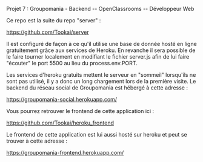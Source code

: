 Projet 7 : Groupomania - Backend -- OpenClassrooms -- Développeur Web

Ce repo est la suite du repo "server" : 

https://github.com/Tookai/server

Il est configuré de façon à ce qu'il utilise une base de donnée hosté en ligne gratuitement grâce aux services de Heroku.
En revanche il sera possible de le faire tourner localement en modifiant le fichier server.js afin de lui faire "écouter" le port 5500 au lieu du process.env.PORT.

Les services d'heroku gratuits mettent le serveur en "sommeil" lorsqu'ils ne sont pas utilisé, il y a donc un long chargement lors de la première visite.
Le backend du réseau social de Groupomania est hébergé à cette adresse : 

https://groupomania-social.herokuapp.com/

Vous pourrez retrouver le frontend de cette application ici : 

https://github.com/Tookai/heroku_frontend

Le frontend de cette application est lui aussi hosté sur heroku et peut se trouver à cette adresse : 

https://groupomania-frontend.herokuapp.com/
